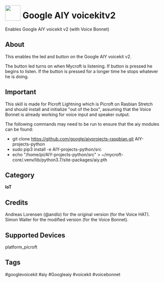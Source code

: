 # <img src='AIY_logo_blue.png' card_color='#022B4F' width='50' height='50' style='vertical-align:bottom'/> Google AIY voicekitv2
Enables Google AIY voicekit v2 (with Voice Bonnet)

## About
This enables the led and button on the Google AIY voicekit v2.

The button led turns on when Mycroft is listening. If button is pressed he begins to listen. If the button is pressed for a longer time he stops whatever he is doing.

## Important
This skill is made for Picroft Lightning which is Picroft on Rasbian Stretch and should install and initialize "out of the box", assuming that the Voice Bonnet is already working for voice input and speaker output.

The following commands may need to be run to ensure that the aiy modules can be found:
* git clone https://github.com/google/aiyprojects-raspbian.git AIY-projects-python
* sudo pip3 install -e AIY-projects-python/src
* echo "/home/pi/AIY-projects-python/src" > ~/mycroft-core/.venv/lib/python3.7/site-packages/aiy.pth

## Category
**IoT**

## Credits
Andreas Lorensen (@andlo) for the original version (for the Voice HAT).
Simon Waller for the modified version (for the Voice Bonnet).

## Supported Devices
platform_picroft

## Tags
#googlevoicekit
#aiy
#Googleaiy
#voicekit
#voicebonnet

